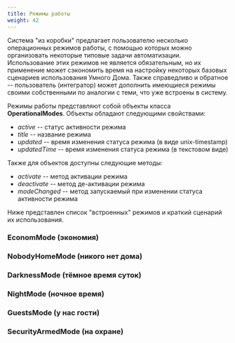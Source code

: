 ```yaml
---
title: Режимы работы
weight: 42
---
```


Система "из коробки" предлагает пользователю несколько операционных режимов работы, с помощью которых можно организовать
некоторые типовые задачи автоматизации. Использование этих режимов не является обязательным, но их применение может сэкономить
время на настройку некоторых базовых сценариев использования Умного Дома. Также справедливо и обратное -- пользователь (интегратор)
может дополнить имеющиеся режимы своими собственными по аналогии с теми, что уже встроены в систему.

Режимы работы представляют собой объекты класса **OperationalModes**. Объекты обладают следующими свойствами:
- *active* -- статус активности режима
- *title* -- название режима
- *updated* -- время изменения статуса режима (в виде unix-timestamp)
- *updatedTime* -- время изменения статуса режима (в текстовом виде)

Также для объектов доступны следующие методы:
- *activate* -- метод активации режима
- *deactivate* -- метод де-активации режима
- *modeChanged* -- метод запускаемый при изменении статуса активности режима

Ниже представлен список "встроенных" режимов и краткий сценарий их использования.

### EconomMode (экономия)

### NobodyHomeMode (никого нет дома)

### DarknessMode (тёмное время суток)

### NightMode (ночное время)

### GuestsMode (у нас гости)

### SecurityArmedMode (на охране)

